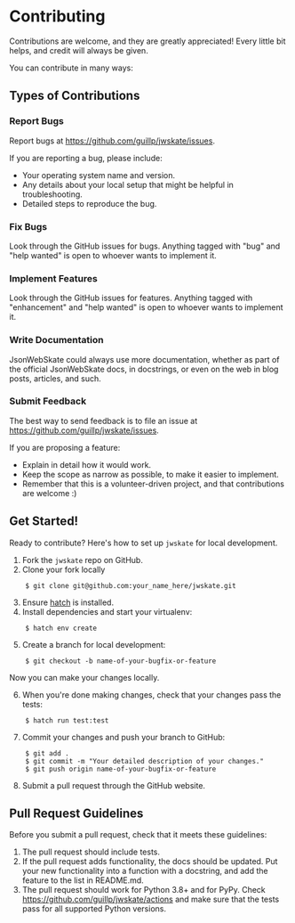 # Contributing

Contributions are welcome, and they are greatly appreciated! Every little bit helps, and credit will always be given.

You can contribute in many ways:

## Types of Contributions

### Report Bugs

Report bugs at https://github.com/guillp/jwskate/issues.

If you are reporting a bug, please include:

- Your operating system name and version.
- Any details about your local setup that might be helpful in troubleshooting.
- Detailed steps to reproduce the bug.

### Fix Bugs

Look through the GitHub issues for bugs. Anything tagged with "bug" and "help wanted" is open to whoever wants to
implement it.

### Implement Features

Look through the GitHub issues for features. Anything tagged with "enhancement" and "help wanted" is open to whoever
wants to implement it.

### Write Documentation

JsonWebSkate could always use more documentation, whether as part of the official JsonWebSkate docs, in docstrings, or
even on the web in blog posts, articles, and such.

### Submit Feedback

The best way to send feedback is to file an issue at https://github.com/guillp/jwskate/issues.

If you are proposing a feature:

- Explain in detail how it would work.
- Keep the scope as narrow as possible, to make it easier to implement.
- Remember that this is a volunteer-driven project, and that contributions are welcome :)

## Get Started!

Ready to contribute? Here's how to set up `jwskate` for local development.

1. Fork the `jwskate` repo on GitHub.
2. Clone your fork locally

```
    $ git clone git@github.com:your_name_here/jwskate.git
```

3. Ensure [hatch](https://hatch.pypa.io/) is installed.
4. Install dependencies and start your virtualenv:

```
    $ hatch env create
```

5. Create a branch for local development:

```
    $ git checkout -b name-of-your-bugfix-or-feature
```

Now you can make your changes locally.

6. When you're done making changes, check that your changes pass the tests:

```
    $ hatch run test:test
```

7. Commit your changes and push your branch to GitHub:

```
    $ git add .
    $ git commit -m "Your detailed description of your changes."
    $ git push origin name-of-your-bugfix-or-feature
```

8. Submit a pull request through the GitHub website.

## Pull Request Guidelines

Before you submit a pull request, check that it meets these guidelines:

1. The pull request should include tests.
2. If the pull request adds functionality, the docs should be updated. Put your new functionality into a function with a
   docstring, and add the feature to the list in README.md.
3. The pull request should work for Python 3.8+ and for PyPy. Check
   https://github.com/guillp/jwskate/actions and make sure that the tests pass for all supported Python versions.
